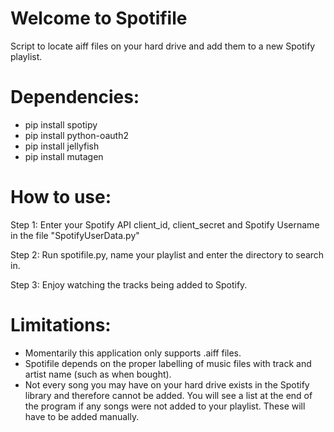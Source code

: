 # Welcome to Spotifile

Script to locate aiff files on your hard drive and add them to a new Spotify playlist. 

# Dependencies:

- pip install spotipy
- pip install python-oauth2
- pip install jellyfish
- pip install mutagen

# How to use:

Step 1:
Enter your Spotify API client_id, client_secret and Spotify Username in the file "SpotifyUserData.py"

Step 2:
Run spotifile.py, name your playlist and enter the directory to search in.

Step 3:
Enjoy watching the tracks being added to Spotify.

# Limitations:

- Momentarily this application only supports .aiff files.
- Spotifile depends on the proper labelling of music files with track and artist name (such as when bought).
- Not every song you may have on your hard drive exists in the Spotify library and therefore cannot be added. You will see a list at the end of the program if any songs were not added to your playlist. These will have to be added manually.
